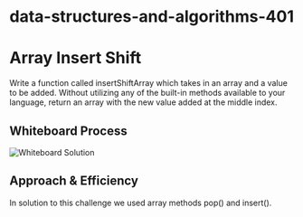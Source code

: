 # data-structures-and-algorithms-401

# Array Insert Shift
Write a function called insertShiftArray which takes in an array and a value to be added. Without utilizing any of the built-in methods available to your language, return an array with the new value added at the middle index.
## Whiteboard Process
![Whiteboard Solution]()
## Approach & Efficiency
In solution to this challenge we used array methods pop() and insert().